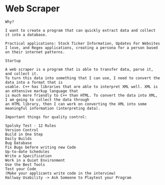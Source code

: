# Web Scraper

    Why?

    I want to create a program that can quickly extract data and collect it into a database.

    Practical applications: Stock Ticker Information, Updates For Websites I love, and Regex applications, creating a persona for a person based on their internet patterns.

    Startup

    A web scraper is a program that is able to transfer data, parse it, and collect it.
    To turn this data into something that I can use, I need to convert the data into a format that is
    usable. C++ has libraries that are able to interpret XML well. XML is an eXtensive markup language that
    is much more friendly to C++ than HTML. To convert the data into XML, I am going to collect the data through
    an HTML library, then I can work on converting the XML into some meaningful information (interpreting data).

    Important things for quality control:

    Spolsky Test - 12 Rules
    Version Control
    Build in One Step
    Daily Builds
    Bug Database
    Fix Bugs before writing new Code
    Up-to-date Schedules
    Write a Specification
    Work in a Quiet Environment
    Use the Best Tools
    Test your Code 
    (Make your applicants write code in the interview)
    Hallway Usability -> Ask Someone to Playtest your Program

    



